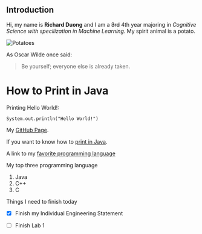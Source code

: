 ## Introduction

Hi, my name is **Richard Duong** and I am a ~~3rd~~ 4th year majoring in *Cognitive Science with specilization in Machine Learning.* My spirit animal is a potato.

![Potatoes](https://user-images.githubusercontent.com/50217877/104081931-e4ed0a80-51e6-11eb-9ca7-321913bb4129.jpeg)

As Oscar Wilde once said:

> Be yourself; everyone else is already taken.

# How to Print in Java
Printing Hello World!:

```
System.out.println("Hello World!")
```
My [GitHub Page](https://github.com/riduong).

If you want to know how to [print in Java](https://github.com/riduong/CSE110/blob/main/README.md#how-to-print-in-java).

A link to my [favorite programming language](https://github.com/riduong/CSE110/blob/add-read-me2/README.md)

My top three programming language
1. Java
2. C++
3. C

Things I need to finish today
- [x] Finish my Individual Engineering Statement
- [ ] Finish Lab 1






